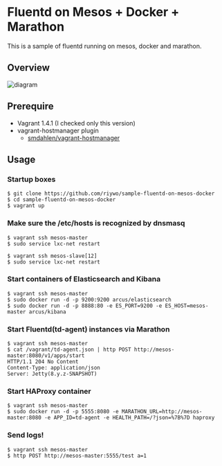 # Fluentd on Mesos + Docker + Marathon

This is a sample of fluentd running on mesos, docker and marathon.

## Overview

![diagram](https://cacoo.com/diagrams/9XIEXwoUNUvOOuZ2-AB7C1.png)

## Prerequire

- Vagrant 1.4.1 (I checked only this version)
- vagrant-hostmanager plugin
    - [smdahlen/vagrant-hostmanager](https://github.com/smdahlen/vagrant-hostmanager)

## Usage

### Startup boxes

    $ git clone https://github.com/riywo/sample-fluentd-on-mesos-docker
    $ cd sample-fluentd-on-mesos-docker
    $ vagrant up

### Make sure the /etc/hosts is recognized by dnsmasq

    $ vagrant ssh mesos-master
    $ sudo service lxc-net restart
    
    $ vagrant ssh mesos-slave[12]
    $ sudo service lxc-net restart

### Start containers of Elasticsearch and Kibana

    $ vagrant ssh mesos-master
    $ sudo docker run -d -p 9200:9200 arcus/elasticsearch
    $ sudo docker run -d -p 8888:80 -e ES_PORT=9200 -e ES_HOST=mesos-master arcus/kibana

### Start Fluentd(td-agent) instances via Marathon
    
    $ vagrant ssh mesos-master
    $ cat /vagrant/td-agent.json | http POST http://mesos-master:8080/v1/apps/start
    HTTP/1.1 204 No Content
    Content-Type: application/json
    Server: Jetty(8.y.z-SNAPSHOT)

### Start HAProxy container
    
    $ vagrant ssh mesos-master
    $ sudo docker run -d -p 5555:8080 -e MARATHON_URL=http://mesos-master:8080 -e APP_ID=td-agent -e HEALTH_PATH=/?json=%7B%7D haproxy
    
### Send logs!

    $ vagrant ssh mesos-master
    $ http POST http://mesos-master:5555/test a=1